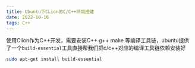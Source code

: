 ```yaml
---
title: Ubuntu下CLion的C/C++环境搭建
date: 2022-10-16
tags: C++
---
```


使用Clion作为C++开发，需要安装C++ g++ make 等编译工具链，ubuntu提供了一个`build-essential`工具直接帮我们把c/c++对应的编译工具链依赖安装好

```sh
sudo apt-get install build-essential
```